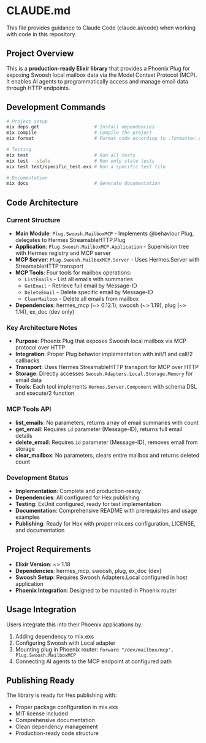 # CLAUDE.md

This file provides guidance to Claude Code (claude.ai/code) when working with code in this repository.

## Project Overview

This is a **production-ready Elixir library** that provides a Phoenix Plug for exposing Swoosh local mailbox data via the Model Context Protocol (MCP). It enables AI agents to programmatically access and manage email data through HTTP endpoints.

## Development Commands

```bash
# Project setup
mix deps.get                    # Install dependencies
mix compile                     # Compile the project
mix format                      # Format code according to .formatter.exs

# Testing
mix test                        # Run all tests
mix test --stale                # Run only stale tests
mix test test/specific_test.exs # Run a specific test file

# Documentation
mix docs                        # Generate documentation
```

## Code Architecture

### Current Structure
- **Main Module**: `Plug.Swoosh.MailboxMCP` - Implements @behaviour Plug, delegates to Hermes StreamableHTTP.Plug
- **Application**: `Plug.Swoosh.MailboxMCP.Application` - Supervision tree with Hermes registry and MCP server
- **MCP Server**: `Plug.Swoosh.MailboxMCP.Server` - Uses Hermes.Server with StreamableHTTP transport
- **MCP Tools**: Four tools for mailbox operations:
  - `ListEmails` - List all emails with summaries
  - `GetEmail` - Retrieve full email by Message-ID
  - `DeleteEmail` - Delete specific email by Message-ID
  - `ClearMailbox` - Delete all emails from mailbox
- **Dependencies**: hermes_mcp (~> 0.12.1), swoosh (~> 1.19), plug (~> 1.14), ex_doc (dev only)

### Key Architecture Notes
- **Purpose**: Phoenix Plug that exposes Swoosh local mailbox via MCP protocol over HTTP
- **Integration**: Proper Plug behavior implementation with init/1 and call/2 callbacks
- **Transport**: Uses Hermes StreamableHTTP transport for MCP over HTTP
- **Storage**: Directly accesses `Swoosh.Adapters.Local.Storage.Memory` for email data
- **Tools**: Each tool implements `Hermes.Server.Component` with schema DSL and execute/2 function

### MCP Tools API
- **list_emails**: No parameters, returns array of email summaries with count
- **get_email**: Requires `id` parameter (Message-ID), returns full email details
- **delete_email**: Requires `id` parameter (Message-ID), removes email from storage
- **clear_mailbox**: No parameters, clears entire mailbox and returns deleted count

### Development Status
- **Implementation**: Complete and production-ready
- **Dependencies**: All configured for Hex publishing
- **Testing**: ExUnit configured, ready for test implementation
- **Documentation**: Comprehensive README with prerequisites and usage examples
- **Publishing**: Ready for Hex with proper mix.exs configuration, LICENSE, and documentation

## Project Requirements

- **Elixir Version**: ~> 1.18
- **Dependencies**: hermes_mcp, swoosh, plug, ex_doc (dev)
- **Swoosh Setup**: Requires Swoosh.Adapters.Local configured in host application
- **Phoenix Integration**: Designed to be mounted in Phoenix router

## Usage Integration

Users integrate this into their Phoenix applications by:
1. Adding dependency to mix.exs
2. Configuring Swoosh with Local adapter
3. Mounting plug in Phoenix router: `forward "/dev/mailbox/mcp", Plug.Swoosh.MailboxMCP`
4. Connecting AI agents to the MCP endpoint at configured path

## Publishing Ready

The library is ready for Hex publishing with:
- Proper package configuration in mix.exs
- MIT license included
- Comprehensive documentation
- Clean dependency management
- Production-ready code structure